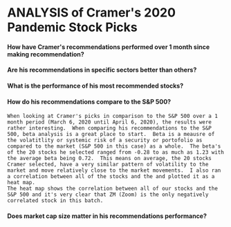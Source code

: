 # ANALYSIS of Cramer's 2020 Pandemic Stock Picks

#### How have Cramer's recommendations performed over 1 month since making recommendation?


#### Are his recommendations in specific sectors better than others?


#### What is the performance of his most recommended stocks?


#### How do his recommendations compare to the S&P 500?
    When looking at Cramer's picks in comparison to the S&P 500 over a 1 month period (March 6, 2020 until April 6, 2020), the results were rather interesting.  When comparing his recommendations to the S&P 500, beta analysis is a great place to start.  Beta is a meausre of the volatitlity or systemic risk of a security or portofolio as compared to the market (S&P 500 in this case) as a whole.  The beta's of the 20 stocks he selected ranged from -0.28 to as much as 1.23 with the average beta being 0.72.  This means on average, the 20 stocks Cramer selected, have a very similar pattern of volatility to the market and move relatively close to the market movements.  I also ran a correlation between all of the stocks and the and plotted it as a heat map.
    The heat map shows the correlation between all of our stocks and the S&P 500 and it's very clear that ZM (Zoom) is the only negatively correlated stock in this batch.  
    

#### Does market cap size matter in his recommendations performance?
